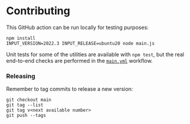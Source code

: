 Contributing
============

This GitHub action can be run locally for testing purposes:

```
npm install
INPUT_VERSION=2022.3 INPUT_RELEASE=ubuntu20 node main.js
```

Unit tests for some of the utilities are available with `npm test`, but the real end-to-end checks
are performed in the [`main.yml`](.github/workflows/main.yml) workflow.

### Releasing

Remember to tag commits to release a new version:

```
git checkout main
git tag --list
git tag v<next available number>
git push --tags
```
